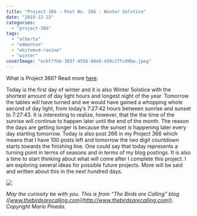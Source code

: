 ```yaml
---
title: "Project 366 - Post No. 266 - Winter Solstice"
date: "2019-12-22"
categories: 
  - "project-366"
tags: 
  - "alberta"
  - "edmonton"
  - "whitemud-ravine"
  - "winter"
coverImage: "ecbf7fbb-383f-4556-98e9-439c27fc89be.jpeg"
---
```


What is Project 366? Read more [here](https://thebirdsarecalling.com/2019/03/29/project-366/).

Today is the first day of winter and it is also Winter Solstice with the shortest amount of day light hours and longest night of the year. Tomorrow the tables will have turned and we would have gained a whopping whole second of day light, from today’s 7:27:42 hours between sunrise and sunset to 7:27:43. It is interesting to realize, however, that the the time of the sunrise will continue to happen later until the end of the month. The reason the days are getting longer is because the sunset is happening later every day starting tomorrow. Today is also post 266 in my Project 366 which means that I have 100 posts left and tomorrow the two digit countdown starts towards the finishing line. One could say that today represents a turning point in terms of seasons and in terms of my blog postings. It is also a time to start thinking about what will come after I complete this project. I am exploring several ideas for possible future projects. More will be said and written about this in the next hundred days.

![](https://thebirdsarecallingandimustgo.files.wordpress.com/2019/12/ecbf7fbb-383f-4556-98e9-439c27fc89be.jpeg?w=1024)

_May the curiosity be with you. This is from “The Birds are Calling” blog ([www.thebirdsarecalling.com](http://www.thebirdsarecalling.com)). Copyright Mario Pineda._
